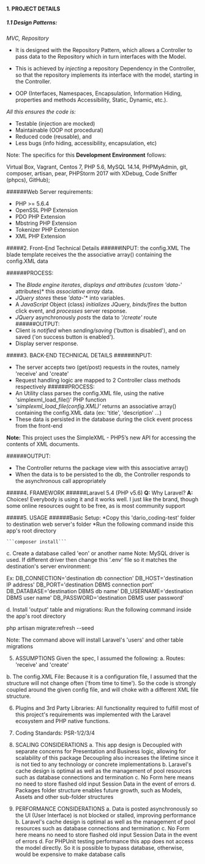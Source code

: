 #### 1. PROJECT DETAILS

##### 1.1	Design Patterns:

*MVC,
Repository*
	
- It is designed with the Repository Pattern, which allows a Controller to pass data to the Repository which in turn interfaces with the Model.

- This is achieved by *injecting* a repository Dependency in the Controller, so that the repository implements its interface with the model, starting in the Controller.

- OOP (Interfaces, Namespaces, Encapsulation, Information Hiding, properties and methods Accessibility, Static, Dynamic, etc.).

*All this ensures the code is:*
- Testable (injection are mocked)
- Maintainable (OOP not procedural)
- Reduced code (reusable), and
- Less bugs (info hiding, accessibility, encapsulation, etc)

Note: The specifics for this **Development Environment** follows:

Virtual Box, Vagrant, Centos 7, PHP 5.6, MySQL 14.14, PHPMyAdmin, git, composer, artisan, pear, PHPStorm 2017 with XDebug, Code Sniffer (phpcs), GitHub);

######Web Server requirements:
* PHP >= 5.6.4
* OpenSSL PHP Extension
* PDO PHP Extension
* Mbstring PHP Extension
* Tokenizer PHP Extension
* XML PHP Extension

#####2. Front-End Technical Details
######INPUT: the config.XML
The blade template receives the the associative array() containing the config.XML data

######PROCESS:
* The *Blade engine iterates*, *displays and attributes (custom 'data-*' attributes)* this *associative array* data.
* *JQuery stores* these *'data-*'* into variables.
* A *JavaScript* Object (class) *initializes* JQuery, *binds/fires* the button click event, and *processes* server response.
* *JQuery* asynchronously *posts* the data to *'/create'* route
######OUTPUT:
* Client is *notified* when *sending/saving* ('button is disabled'), and on saved ('on success button is enabled').
* Display server response.


#####3. BACK-END TECHNICAL DETAILS
######INPUT:
* The server accepts two (get/post) requests in the routes, namely 'receive' and 'create'
* Request handling logic are mapped to 2 Controller class methods respectively
######PROCESS:
* An Utility class parses the config.XML file, using the native 'simplexml_load_file()' PHP function
* *'simplexml_load_file(config.XML)'* returns an associative array() containing the config.XML data (ex: 'title', 'description' ...)
* These data is persisted in the database during the click event process from the front-end

**Note:** This project uses the SimpleXML - PHP5’s new API for accessing the contents of XML documents.

######OUTPUT:
* The Controller returns the package view with this associative array()
* When the data is to be persisted to the db, the Controller responds to the asynchronous call appropriately

#####4. FRAMEWORK
######Laravel 5.4 (PHP v5.6)
**Q:** Why Laravel?
**A:** Choices! Everybody is using it and it works well. I just like the brand, though some online resources ought to be free, as is most community support

#####5. USAGE
######Basic Setup:
*Copy this 'dario_coding-test' folder to destination web server's folder
*Run the following command inside this app's root directory

    ```composer install```

c. Create a database called 'eon' or another name
Note: MySQL driver is used. If different driver then change this '.env' file so it matches the destination's server environment:

Ex: DB_CONNECTION='destination db connection'
      DB_HOST='destination IP address'
      DB_PORT='destination DBMS connection port'
      DB_DATABASE='destination DBMS db name'
      DB_USERNAME='destination DBMS user name'
      DB_PASSWORD='destination DBMS user password'

d. Install 'output' table and migrations: Run the following command inside the app's root directory

php artisan migrate:refresh --seed

Note: The command above will install Laravel's 'users' and other table migrations

5. ASSUMPTIONS
Given the spec, I assumed the following:
a. Routes:
'receive' and 'create'

b. The config.XML File:
Because it is a configuration file, I assumed that the structure will not change often ('from time to time').
So the code is strongly coupled around the given config file, and will choke with a different XML file structure.

6. Plugins and 3rd Party Libraries:
All functionality required to fulfill most of this project's requirements was implemented with the Laravel ecosystem and PHP native functions.

7. Coding Standards:
   PSR-1/2/3/4

8. SCALING CONSIDERATIONS
a. This app design is Decoupled with separate concerns for Presentation and Business logic, allowing for scalability of this package
Decoupling also increases the lifetime since it is not tied to any technology or concrete implementations
b. Laravel's cache design is optimal as well as the management of pool resources such as database connections and termination
c. No Form here means no need to store flashed old input Session Data in the event of errors
d. Packages folder structure enables future growth, such as Models, Assets and other sub-folder structures

8. PERFORMANCE CONSIDERATIONS
a. Data is posted asynchronously so the UI (User Interface) is not blocked or stalled, improving performance
b. Laravel's cache design is optimal as well as the management of pool resources such as database connections and termination
c. No Form here means no need to store flashed old input Session Data in the event of errors
d. For PHPUnit testing performance this app does not access the model directly. So it is possible to bypass database, otherwise, would be expensive to make database calls
